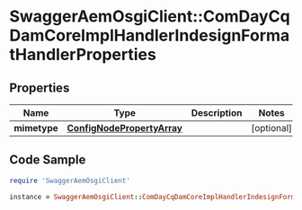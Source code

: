 # SwaggerAemOsgiClient::ComDayCqDamCoreImplHandlerIndesignFormatHandlerProperties

## Properties

Name | Type | Description | Notes
------------ | ------------- | ------------- | -------------
**mimetype** | [**ConfigNodePropertyArray**](ConfigNodePropertyArray.md) |  | [optional] 

## Code Sample

```ruby
require 'SwaggerAemOsgiClient'

instance = SwaggerAemOsgiClient::ComDayCqDamCoreImplHandlerIndesignFormatHandlerProperties.new(mimetype: null)
```


